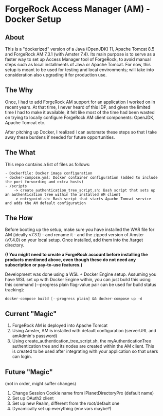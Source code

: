# ForgeRock Access Manager (AM) - Docker Setup

## About

This is a "dockerized" version of a Java (OpenJDK) 11, Apache Tomcat 8.5 and ForgeRock AM 7.3.1 (with Amster 7.4).
Its main purpose is to serve as a faster way to set up Access Manager tool of ForgeRock, to avoid manual steps such as local installments of Java or Apache Tomcat.
For now, this setup is meant to be used for testing and local environments; will take into consideration also upgrading it for production use. 

## The Why

Once, I had to add ForgeRock AM support for an application I worked on in recent years. At that time, I never heard of this IDP, and given the limited time I had to make it available,
it felt like most of the time had been wasted on trying to locally configure ForgeRock AM client components: OpenJDK, Apache Tomcat etc.

After pitching up Docker, I realized I can automate these steps so that I take away these burdens if needed for future opportunities.

## The What

This repo contains a list of files as follows:

    - Dockerfile: Docker image configuration
    - docker-compose.yml: Docker container configuration (added to include the port forwarding and extra hosts)
    - /scripts
        -> create_authentication_tree_script.sh: Bash script that sets up an authentication tree within the installed AM client 
        -> entrypoint.sh: Bash script that starts Apache Tomcat service and adds the AM default configuration 

## The How

Before booting up the setup, make sure you have installed the WAR file for AM (ideally v7.3.1) - and rename it - and the zipped version of Amster (v7.4.0) on your local setup. Once installed, add them into the /target directory.

**(! You might need to create a ForgeRock account before installing the products mentioned above, even though these do not need any subscription or pay-to-use features.)**

Development was done using a WSL + Docker Engine setup. Assuming you have WSL set up with Docker Engine within, you can just build this using this command (--progress plain flag-value pair can be used for build status tracking):

    docker-compose build [--progress plain] && docker-compose up -d

## Current "Magic"

1. ForgeRock AM is deployed into Apache Tomcat
2. Using Amster, AM is installed with default configuration (serverURL and amAdmin's password)
3. Using create_authentication_tree_script.sh, the myAuthenticationTree authentication tree and its nodes are created within the AM client. This is created to be used after integrating with your application so that users can login.

## Future "Magic"
(not in order, might suffer changes)

1. Change Session Cookie name from iPlanetDirectoryPro (default name)
2. Set up OAuth2 client
3. Set up new Realm, different from the root/default one
4. Dynamically set up everything (env vars maybe?)
